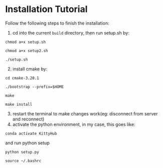 # Installation Tutorial
Follow the following steps to finish the installation:
1. cd into the current `build` directory, then run setup.sh by:
```
chmod a+x setup.sh
```
```
chmod a+x setup2.sh
```
```
./setup.sh
```
2. install cmake by:
```
cd cmake-3.20.1
```
```
./bootstrap --prefix=$HOME
```
```
make
```
```
make install
```
3. restart the terminal to make changes work(eg: disconnect from server and reconnect)
4. activate the python environment, in my case, this goes like:
```
conda activate KittyHub
```
and run python setup
```
python setup.py
```
```
source ~/.bashrc
```
